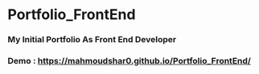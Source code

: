 # Portfolio_FrontEnd
### My Initial Portfolio As Front End Developer 
### Demo : https://mahmoudshar0.github.io/Portfolio_FrontEnd/
